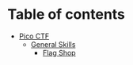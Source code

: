 # Table of contents

* [Pico CTF](README.md)
  * [General Skills](pico-ctf/general-skills/README.md)
    * [Flag Shop](pico-ctf/general-skills/flag-shop.md)
